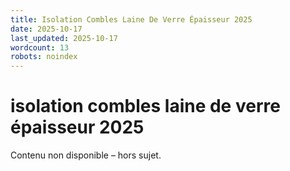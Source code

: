 ```yaml
---
title: Isolation Combles Laine De Verre Épaisseur 2025
date: 2025-10-17
last_updated: 2025-10-17
wordcount: 13
robots: noindex
---
```


# isolation combles laine de verre épaisseur 2025

Contenu non disponible – hors sujet.